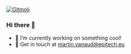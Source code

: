 <a href="https://gitmoji.dev">
  <img src="https://img.shields.io/badge/gitmoji-%20😜%20😍-FFDD67.svg?style=flat-square" alt="Gitmoji">
</a>

### Hi there 👋

- 🔭 I’m currently working on something cool!
- 🌱 Get in touch at martin.vanaud@epitech.eu
